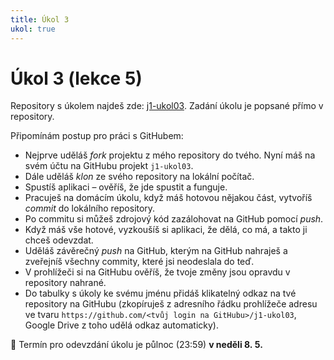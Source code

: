 ```yaml
---
title: Úkol 3
ukol: true
---
```

# Úkol 3 (lekce 5)

Repository s úkolem najdeš zde: [j1-ukol03](https://github.com/FilipJirsak-Czechitas/j1-ukol03). Zadání úkolu je popsané přímo v repository.

Připomínám postup pro práci s GitHubem:
- Nejprve uděláš *fork* projektu z mého repository do tvého. Nyní máš na svém účtu na GitHubu projekt `j1-ukol03`.
- Dále uděláš *klon* ze svého repository na lokální počítač.
- Spustíš aplikaci – ověříš, že jde spustit a funguje.
- Pracuješ na domácím úkolu, když máš hotovou nějakou část, vytvoříš *commit* do lokálního repository.
- Po commitu si můžeš zdrojový kód zazálohovat na GitHub pomocí *push*.
- Když máš vše hotové, vyzkoušíš si aplikaci, že dělá, co má, a takto ji chceš odevzdat.
- Uděláš závěrečný *push* na GitHub, kterým na GitHub nahraješ a zveřejníš všechny commity, které jsi neodeslala do teď.
- V prohlížeči si na GitHubu ověříš, že tvoje změny jsou opravdu v repository nahrané.
- Do tabulky s úkoly ke svému jménu přidáš klikatelný odkaz na tvé repository na GitHubu (zkopíruješ z adresního řádku prohlížeče adresu ve tvaru `https://github.com/<tvůj login na GitHubu>/j1-ukol03`, Google Drive z toho udělá odkaz automaticky).

📅 Termín pro odevzdání úkolu je půlnoc (23:59) **v neděli 8. 5.**
